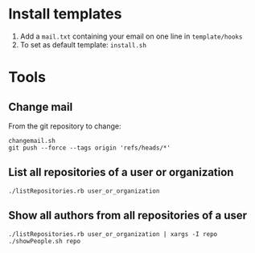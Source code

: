 # Install templates

1. Add a `mail.txt` containing your email on one line in `template/hooks`
2. To set as default template: `install.sh`

# Tools

## Change mail

From the git repository to change:

```
changemail.sh
git push --force --tags origin 'refs/heads/*'
```

## List all repositories of a user or organization

`./listRepositories.rb user_or_organization`

## Show all authors from all repositories of a user

`./listRepositories.rb user_or_organization | xargs -I repo ./showPeople.sh repo`
